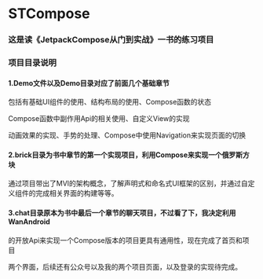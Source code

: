 # STCompose

### 这是读《JetpackCompose从门到实战》一书的练习项目

### 项目目录说明

#### 1.Demo文件以及Demo目录对应了前面几个基础章节

 包括有基础UI组件的使用、结构布局的使用、Compose函数的状态

 Compose函数中副作用Api的相关使用、自定义View的实现

 动画效果的实现、手势的处理、Compose中使用Navigation来实现页面的切换

#### 2.brick目录为书中章节的第一个实现项目，利用Compose来实现一个俄罗斯方块

 通过项目带出了MVI的架构概念，了解声明式和命名式UI框架的区别，并通过自定义组件的完成相关界面的构建等等。

#### 3.chat目录原本为书中最后一个章节的聊天项目，不过看了下，我决定利用WanAndroid

 的开放Api来实现一个Compose版本的项目更具有通用性，现在完成了首页和项目

 两个界面，后续还有公众号以及我的两个项目页面，以及登录的实现待完成。

